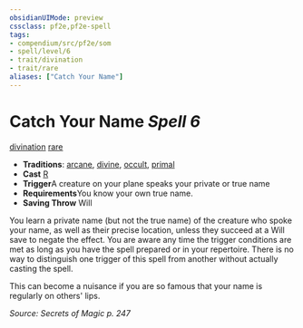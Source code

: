 ```yaml
---
obsidianUIMode: preview
cssclass: pf2e,pf2e-spell
tags:
- compendium/src/pf2e/som
- spell/level/6
- trait/divination
- trait/rare
aliases: ["Catch Your Name"]
---
```

# Catch Your Name *Spell 6*   
[divination](../../rules/traits/divination.md)  [rare](../../rules/traits/rare.md)  

- **Traditions**: [arcane](../../rules/traits/arcane.md), [divine](../../rules/traits/divine.md), [occult](../../rules/traits/occult.md), [primal](../../rules/traits/primal.md)
- **Cast** [R](../../rules/core-rulebook/chapter-9-playing-the-game.md#Actions "Reaction") 
- **Trigger**A creature on your plane speaks your private or true name
- **Requirements**You know your own true name.
- **Saving Throw** Will

You learn a private name (but not the true name) of the creature who spoke your name, as well as their precise location, unless they succeed at a Will save to negate the effect. You are aware any time the trigger conditions are met as long as you have the spell prepared or in your repertoire. There is no way to distinguish one trigger of this spell from another without actually casting the spell.

This can become a nuisance if you are so famous that your name is regularly on others' lips.

*Source: Secrets of Magic p. 247*